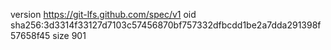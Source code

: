 version https://git-lfs.github.com/spec/v1
oid sha256:3d3314f33127d7103c57456870bf757332dfbcdd1be2a7dda291398f57658f45
size 901
